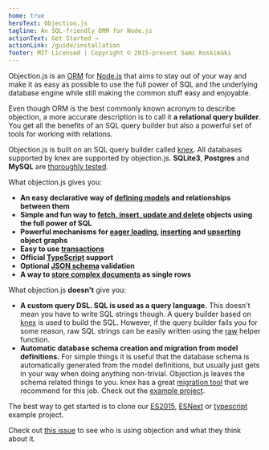 ```yaml
---
home: true
heroText: Objection.js
tagline: An SQL-friendly ORM for Node.js
actionText: Get Started →
actionLink: /guide/installation
footer: MIT Licensed | Copyright © 2015-present Sami Koskimäki
---
```


Objection.js is an [ORM](https://en.wikipedia.org/wiki/Object-relational_mapping) for [Node.js](https://nodejs.org/) that aims to stay out of your way and make it as easy as possible to use the full power of SQL and the underlying database engine while still making the common stuff easy and enjoyable.

Even though ORM is the best commonly known acronym to describe objection, a more accurate description is to call it **a relational query builder**. You get all the benefits of an SQL query builder but also a powerful set of tools for working with relations.

Objection.js is built on an SQL query builder called [knex](http://knexjs.org). All databases supported by knex are supported by objection.js. **SQLite3**, **Postgres** and **MySQL** are [thoroughly tested](https://travis-ci.org/Vincit/objection.js).

What objection.js gives you:

 * **An easy declarative way of [defining models](https://github.com/Vincit/objection.js/tree/v1/doc/guide/models.md) and relationships between them**
 * **Simple and fun way to [fetch, insert, update and delete](https://github.com/Vincit/objection.js/tree/v1/doc/guide/query-examples.md#basic-queries) objects using the full power of SQL**
 * **Powerful mechanisms for [eager loading](https://github.com/Vincit/objection.js/tree/v1/doc/guide/query-examples.md#eager-loading), [inserting](https://github.com/Vincit/objection.js/tree/v1/doc/guide/query-examples.md#graph-inserts) and [upserting](https://github.com/Vincit/objection.js/tree/v1/doc/guide/query-examples.md#graph-upserts) object graphs**
 * **Easy to use [transactions](https://github.com/Vincit/objection.js/tree/v1/doc/guide/transactions.md)**
 * **Official [TypeScript](https://github.com/Vincit/objection.js/blob/master/typings/objection/index.d.ts) support**
 * **Optional [JSON schema](https://github.com/Vincit/objection.js/tree/v1/doc/guide/validation.md) validation**
  * **A way to [store complex documents](https://github.com/Vincit/objection.js/tree/v1/doc/guide/documents.md) as single rows**

What objection.js **doesn't** give you:

 * **A custom query DSL. SQL is used as a query language.**
  This doesn't mean you have to write SQL strings though. A query builder based on [knex](http://knexjs.org) is
    used to build the SQL. However, if the query builder fails you for some reason, raw SQL strings can be easily
    written using the [raw](https://github.com/Vincit/objection.js/tree/v1/doc/api/objection/#raw) helper function.
 * **Automatic database schema creation and migration from model definitions.**
    For simple things it is useful that the database schema is automatically generated from the model definitions,
    but usually just gets in your way when doing anything non-trivial. Objection.js leaves the schema related things
    to you. knex has a great [migration tool](http://knexjs.org/#Migrations) that we recommend for this job. Check
    out the [example project](https://github.com/Vincit/objection.js/tree/master/examples/express-es6).

The best way to get started is to clone our [ES2015](https://github.com/Vincit/objection.js/tree/master/examples/express-es6), [ESNext](https://github.com/Vincit/objection.js/tree/master/examples/express-es7) or [typescript](https://github.com/Vincit/objection.js/tree/master/examples/express-ts) example project.

 Check out [this issue](https://github.com/Vincit/objection.js/issues/1069) to see who is using objection and what they think about it.
